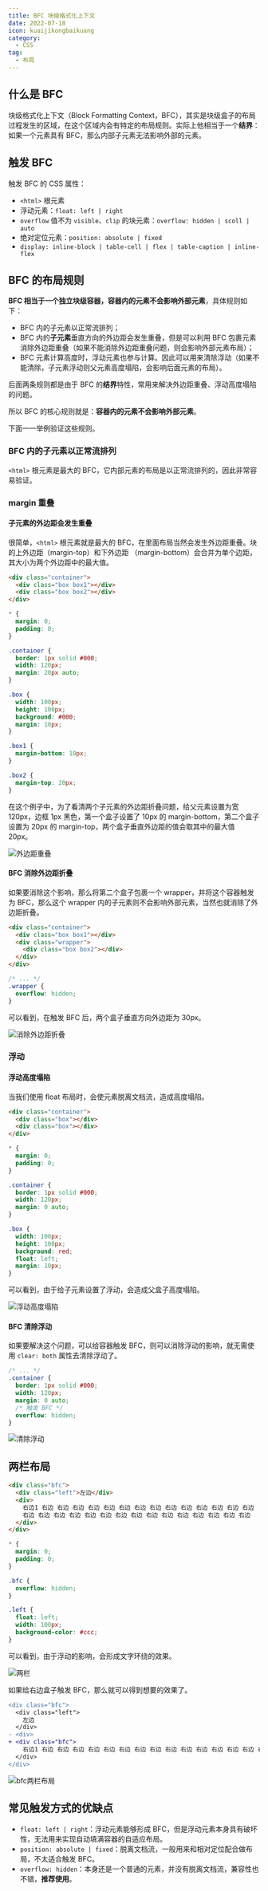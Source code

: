 ```yaml
---
title: BFC 块级格式化上下文
date: 2022-07-18
icon: kuaijikongbaikuang
category:
  - CSS
tag:
  - 布局
---
```


## 什么是 BFC

块级格式化上下文（Block Formatting Context，BFC），其实是块级盒子的布局过程发生的区域，在这个区域内会有特定的布局规则。实际上他相当于一个**结界**：如果一个元素具有 BFC，那么内部子元素无法影响外部的元素。

## 触发 BFC

触发 BFC 的 CSS 属性：

- `<html>` 根元素
- 浮动元素：`float: left | right`
- `overflow` 值不为 `visible`、`clip` 的块元素：`overflow: hidden | scoll | auto`
- 绝对定位元素：`position: absolute | fixed`
- `display: inline-block | table-cell | flex | table-caption | inline-flex`

## BFC 的布局规则

**BFC 相当于一个独立块级容器，容器内的元素不会影响外部元素**，具体规则如下：

- BFC 内的子元素以正常流排列；
- BFC 内的**子元素**垂直方向的外边距会发生重叠，但是可以利用 BFC 包裹元素消除外边距重叠（如果不能消除外边距重叠问题，则会影响外部元素布局）；
- BFC 元素计算高度时，浮动元素也参与计算。因此可以用来清除浮动（如果不能清除，子元素浮动则父元素高度塌陷，会影响后面元素的布局）。

后面两条规则都是由于 BFC 的**结界**特性，常用来解决外边距重叠、浮动高度塌陷的问题。

所以 BFC 的核心规则就是：**容器内的元素不会影响外部元素**。

下面一一举例验证这些规则。

### BFC 内的子元素以正常流排列

`<html>` 根元素是最大的 BFC，它内部元素的布局是以正常流排列的，因此非常容易验证。

### margin 重叠

#### 子元素的外边距会发生重叠

很简单，`<html>` 根元素就是最大的 BFC，在里面布局当然会发生外边距重叠。块的上外边距（margin-top）和下外边距 （margin-bottom）会合并为单个边距，其大小为两个外边距中的最大值。

```html
<div class="container">
  <div class="box box1"></div>
  <div class="box box2"></div>
</div>
```

```css
* {
  margin: 0;
  padding: 0;
}

.container {
  border: 1px solid #000;
  width: 120px;
  margin: 20px auto;
}

.box {
  width: 100px;
  height: 100px;
  background: #000;
  margin: 10px;
}

.box1 {
  margin-bottom: 10px;
}

.box2 {
  margin-top: 20px;
}
```

在这个例子中，为了看清两个子元素的外边距折叠问题，给父元素设置为宽 120px，边框 1px 黑色，第一个盒子设置了 10px 的 margin-bottom，第二个盒子设置为 20px 的 margin-top，两个盒子垂直外边距的值会取其中的最大值 20px。

![外边距重叠](./img/0008/margin-overlap.png)

#### BFC 消除外边距折叠

如果要消除这个影响，那么将第二个盒子包裹一个 wrapper，并将这个容器触发为 BFC，那么这个 wrapper 内的子元素则不会影响外部元素，当然也就消除了外边距折叠。

```html
<div class="container">
  <div class="box box1"></div>
  <div class="wrapper">
    <div class="box box2"></div>
  </div>
</div>
```

```css
/* ... */
.wrapper {
  overflow: hidden;
}
```

可以看到，在触发 BFC 后，两个盒子垂直方向外边距为 30px。

![消除外边距折叠](./img/0008/bfc-margin-overlap.png)

### 浮动

#### 浮动高度塌陷

当我们使用 float 布局时，会使元素脱离文档流，造成高度塌陷。

```html
<div class="container">
  <div class="box"></div>
  <div class="box"></div>
</div>
```

```css
* {
  margin: 0;
  padding: 0;
}

.container {
  border: 1px solid #000;
  width: 120px;
  margin: 0 auto;
}

.box {
  width: 100px;
  height: 100px;
  background: red;
  float: left;
  margin: 10px;
}
```

可以看到，由于给子元素设置了浮动，会造成父盒子高度塌陷。

![浮动高度塌陷](./img/0008/float.png)

#### BFC 清除浮动

如果要解决这个问题，可以给容器触发 BFC，则可以消除浮动的影响，就无需使用 `clear: both` 属性去清除浮动了。

```css
/* ... */
.container {
  border: 1px solid #000;
  width: 120px;
  margin: 0 auto;
  /* 触发 BFC */
  overflow: hidden;
}
```

![清除浮动](./img/0008/bfc-float.png)

## 两栏布局

```html
<div class="bfc">
  <div class="left">左边</div>
  <div>
    右边1 右边 右边 右边 右边 右边 右边 右边 右边 右边 右边 右边 右边 右边 右边
    右边 右边 右边 右边 右边 右边 右边 右边 右边 右边 右边 右边 右边 右边 右边
  </div>
</div>
```

```css
* {
  margin: 0;
  padding: 0;
}

.bfc {
  overflow: hidden;
}

.left {
  float: left;
  width: 100px;
  background-color: #ccc;
}
```

可以看到，由于浮动的影响，会形成文字环绕的效果。

![两栏](./img/0008/two-col.png)

如果给右边盒子触发 BFC，那么就可以得到想要的效果了。

```diff
<div class="bfc">
  <div class="left">
    左边
  </div>
- <div>
+ <div class="bfc">
    右边1 右边 右边 右边 右边 右边 右边 右边 右边 右边 右边 右边 右边 右边 右边 右边 右边 右边 右边 右边 右边 右边 右边 右边 右边 右边 右边 右边 右边 右边
  </div>
</div>
```

![bfc两栏布局](./img/0008/bfc-two-col.png)

## 常见触发方式的优缺点

- `float: left | right`：浮动元素能够形成 BFC，但是浮动元素本身具有破坏性，无法用来实现自动填满容器的自适应布局。
- `position: absolute | fixed`：脱离文档流，一般用来和相对定位配合做布局，不太适合触发 BFC。
- `overflow: hidden`：本身还是一个普通的元素，并没有脱离文档流，兼容性也不错，**推荐使用**。

